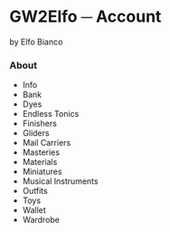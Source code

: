 # GW2Elfo ─ Account
by Elfo Bianco

### About
* Info
* Bank
* Dyes
* Endless Tonics
* Finishers
* Gliders
* Mail Carriers
* Masteries
* Materials
* Miniatures
* Musical Instruments
* Outfits
* Toys
* Wallet
* Wardrobe
